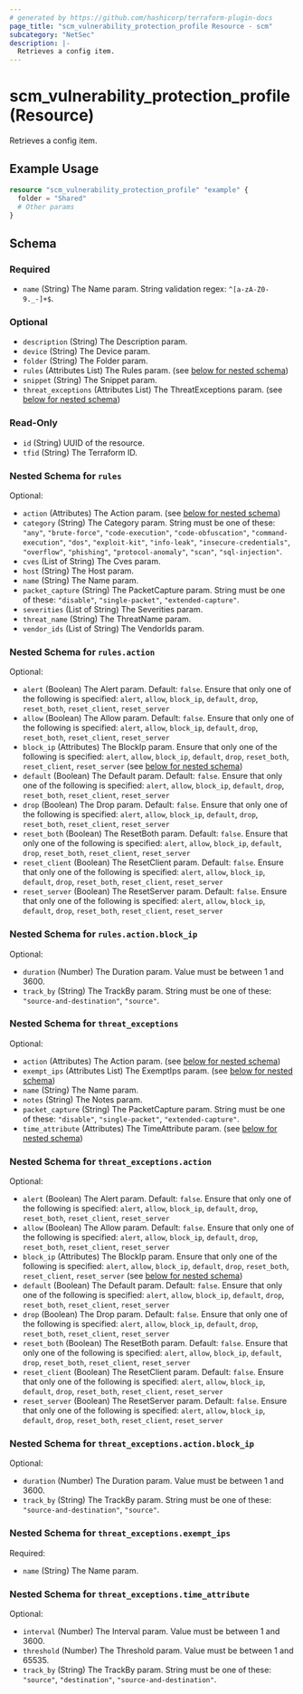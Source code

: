 ```yaml
---
# generated by https://github.com/hashicorp/terraform-plugin-docs
page_title: "scm_vulnerability_protection_profile Resource - scm"
subcategory: "NetSec"
description: |-
  Retrieves a config item.
---
```


# scm_vulnerability_protection_profile (Resource)

Retrieves a config item.

## Example Usage

```terraform
resource "scm_vulnerability_protection_profile" "example" {
  folder = "Shared"
  # Other params
}
```

<!-- schema generated by tfplugindocs -->
## Schema

### Required

- `name` (String) The Name param. String validation regex: `^[a-zA-Z0-9._-]+$`.

### Optional

- `description` (String) The Description param.
- `device` (String) The Device param.
- `folder` (String) The Folder param.
- `rules` (Attributes List) The Rules param. (see [below for nested schema](#nestedatt--rules))
- `snippet` (String) The Snippet param.
- `threat_exceptions` (Attributes List) The ThreatExceptions param. (see [below for nested schema](#nestedatt--threat_exceptions))

### Read-Only

- `id` (String) UUID of the resource.
- `tfid` (String) The Terraform ID.

<a id="nestedatt--rules"></a>
### Nested Schema for `rules`

Optional:

- `action` (Attributes) The Action param. (see [below for nested schema](#nestedatt--rules--action))
- `category` (String) The Category param. String must be one of these: `"any"`, `"brute-force"`, `"code-execution"`, `"code-obfuscation"`, `"command-execution"`, `"dos"`, `"exploit-kit"`, `"info-leak"`, `"insecure-credentials"`, `"overflow"`, `"phishing"`, `"protocol-anomaly"`, `"scan"`, `"sql-injection"`.
- `cves` (List of String) The Cves param.
- `host` (String) The Host param.
- `name` (String) The Name param.
- `packet_capture` (String) The PacketCapture param. String must be one of these: `"disable"`, `"single-packet"`, `"extended-capture"`.
- `severities` (List of String) The Severities param.
- `threat_name` (String) The ThreatName param.
- `vendor_ids` (List of String) The VendorIds param.

<a id="nestedatt--rules--action"></a>
### Nested Schema for `rules.action`

Optional:

- `alert` (Boolean) The Alert param. Default: `false`. Ensure that only one of the following is specified: `alert`, `allow`, `block_ip`, `default`, `drop`, `reset_both`, `reset_client`, `reset_server`
- `allow` (Boolean) The Allow param. Default: `false`. Ensure that only one of the following is specified: `alert`, `allow`, `block_ip`, `default`, `drop`, `reset_both`, `reset_client`, `reset_server`
- `block_ip` (Attributes) The BlockIp param. Ensure that only one of the following is specified: `alert`, `allow`, `block_ip`, `default`, `drop`, `reset_both`, `reset_client`, `reset_server` (see [below for nested schema](#nestedatt--rules--action--block_ip))
- `default` (Boolean) The Default param. Default: `false`. Ensure that only one of the following is specified: `alert`, `allow`, `block_ip`, `default`, `drop`, `reset_both`, `reset_client`, `reset_server`
- `drop` (Boolean) The Drop param. Default: `false`. Ensure that only one of the following is specified: `alert`, `allow`, `block_ip`, `default`, `drop`, `reset_both`, `reset_client`, `reset_server`
- `reset_both` (Boolean) The ResetBoth param. Default: `false`. Ensure that only one of the following is specified: `alert`, `allow`, `block_ip`, `default`, `drop`, `reset_both`, `reset_client`, `reset_server`
- `reset_client` (Boolean) The ResetClient param. Default: `false`. Ensure that only one of the following is specified: `alert`, `allow`, `block_ip`, `default`, `drop`, `reset_both`, `reset_client`, `reset_server`
- `reset_server` (Boolean) The ResetServer param. Default: `false`. Ensure that only one of the following is specified: `alert`, `allow`, `block_ip`, `default`, `drop`, `reset_both`, `reset_client`, `reset_server`

<a id="nestedatt--rules--action--block_ip"></a>
### Nested Schema for `rules.action.block_ip`

Optional:

- `duration` (Number) The Duration param. Value must be between 1 and 3600.
- `track_by` (String) The TrackBy param. String must be one of these: `"source-and-destination"`, `"source"`.




<a id="nestedatt--threat_exceptions"></a>
### Nested Schema for `threat_exceptions`

Optional:

- `action` (Attributes) The Action param. (see [below for nested schema](#nestedatt--threat_exceptions--action))
- `exempt_ips` (Attributes List) The ExemptIps param. (see [below for nested schema](#nestedatt--threat_exceptions--exempt_ips))
- `name` (String) The Name param.
- `notes` (String) The Notes param.
- `packet_capture` (String) The PacketCapture param. String must be one of these: `"disable"`, `"single-packet"`, `"extended-capture"`.
- `time_attribute` (Attributes) The TimeAttribute param. (see [below for nested schema](#nestedatt--threat_exceptions--time_attribute))

<a id="nestedatt--threat_exceptions--action"></a>
### Nested Schema for `threat_exceptions.action`

Optional:

- `alert` (Boolean) The Alert param. Default: `false`. Ensure that only one of the following is specified: `alert`, `allow`, `block_ip`, `default`, `drop`, `reset_both`, `reset_client`, `reset_server`
- `allow` (Boolean) The Allow param. Default: `false`. Ensure that only one of the following is specified: `alert`, `allow`, `block_ip`, `default`, `drop`, `reset_both`, `reset_client`, `reset_server`
- `block_ip` (Attributes) The BlockIp param. Ensure that only one of the following is specified: `alert`, `allow`, `block_ip`, `default`, `drop`, `reset_both`, `reset_client`, `reset_server` (see [below for nested schema](#nestedatt--threat_exceptions--action--block_ip))
- `default` (Boolean) The Default param. Default: `false`. Ensure that only one of the following is specified: `alert`, `allow`, `block_ip`, `default`, `drop`, `reset_both`, `reset_client`, `reset_server`
- `drop` (Boolean) The Drop param. Default: `false`. Ensure that only one of the following is specified: `alert`, `allow`, `block_ip`, `default`, `drop`, `reset_both`, `reset_client`, `reset_server`
- `reset_both` (Boolean) The ResetBoth param. Default: `false`. Ensure that only one of the following is specified: `alert`, `allow`, `block_ip`, `default`, `drop`, `reset_both`, `reset_client`, `reset_server`
- `reset_client` (Boolean) The ResetClient param. Default: `false`. Ensure that only one of the following is specified: `alert`, `allow`, `block_ip`, `default`, `drop`, `reset_both`, `reset_client`, `reset_server`
- `reset_server` (Boolean) The ResetServer param. Default: `false`. Ensure that only one of the following is specified: `alert`, `allow`, `block_ip`, `default`, `drop`, `reset_both`, `reset_client`, `reset_server`

<a id="nestedatt--threat_exceptions--action--block_ip"></a>
### Nested Schema for `threat_exceptions.action.block_ip`

Optional:

- `duration` (Number) The Duration param. Value must be between 1 and 3600.
- `track_by` (String) The TrackBy param. String must be one of these: `"source-and-destination"`, `"source"`.



<a id="nestedatt--threat_exceptions--exempt_ips"></a>
### Nested Schema for `threat_exceptions.exempt_ips`

Required:

- `name` (String) The Name param.


<a id="nestedatt--threat_exceptions--time_attribute"></a>
### Nested Schema for `threat_exceptions.time_attribute`

Optional:

- `interval` (Number) The Interval param. Value must be between 1 and 3600.
- `threshold` (Number) The Threshold param. Value must be between 1 and 65535.
- `track_by` (String) The TrackBy param. String must be one of these: `"source"`, `"destination"`, `"source-and-destination"`.
